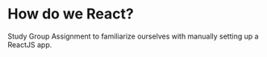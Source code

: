 # How do we React?

Study Group Assignment to familiarize ourselves with manually setting up a ReactJS app.
